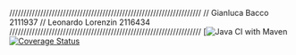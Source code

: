 //////////////////////////////////////////////////////////////////// 
// Gianluca Bacco 2111937 
// Leonardo Lorenzin 2116434 
////////////////////////////////////////////////////////////////////
[![Java CI with Maven](https://github.com/GianlucaBacco/Progetto2/workflows/Java%20CI%20with%20Maven/badge.svg) 
[![Coverage Status](https://coveralls.io/repos/github/GianlucaBacco/Progetto2/badge.svg)](https://coveralls.io/github/GianlucaBacco/Progetto2) 
